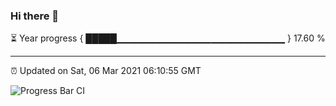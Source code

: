 ### Hi there 👋

⏳ Year progress { █████▁▁▁▁▁▁▁▁▁▁▁▁▁▁▁▁▁▁▁▁▁▁▁▁▁ } 17.60 %

---

⏰ Updated on Sat, 06 Mar 2021 06:10:55 GMT

![Progress Bar CI](https://github.com/liununu/liununu/workflows/Progress%20Bar%20CI/badge.svg)
